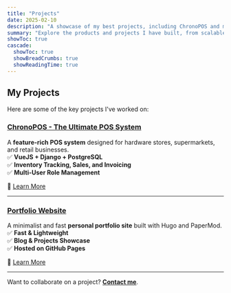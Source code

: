```yaml
---
title: "Projects"
date: 2025-02-10
description: "A showcase of my best projects, including ChronoPOS and my portfolio website."
summary: "Explore the products and projects I have built, from scalable POS systems to sleek portfolio websites."
showToc: true
cascade:
  showToc: true
  showBreadCrumbs: true
  showReadingTime: true
---
```


## My Projects

Here are some of the key projects I've worked on:

### [ChronoPOS - The Ultimate POS System](/projects/chronopos/)
A **feature-rich POS system** designed for hardware stores, supermarkets, and retail businesses.  
✅ **VueJS + Django + PostgreSQL**  
✅ **Inventory Tracking, Sales, and Invoicing**  
✅ **Multi-User Role Management**  

🔗 [Learn More](/projects/chronopos/)

---

### [Portfolio Website](/projects/portfolio-site/)
A minimalist and fast **personal portfolio site** built with Hugo and PaperMod.  
✅ **Fast & Lightweight**  
✅ **Blog & Projects Showcase**  
✅ **Hosted on GitHub Pages**  

🔗 [Learn More](/projects/portfolio-site/)

---

Want to collaborate on a project? **[Contact me](/contact/)**.
